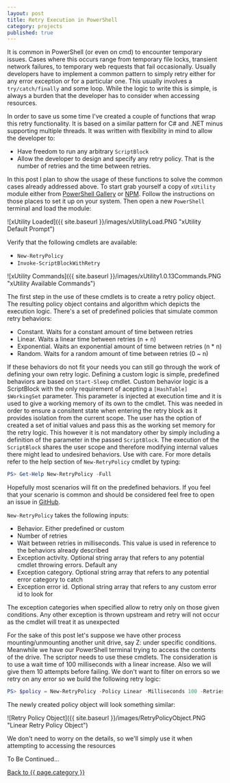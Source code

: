 ```yaml
---
layout: post
title: Retry Execution in PowerShell
category: projects
published: true
---
```


It is common in PowerShell (or even on cmd) to encounter temporary issues. 
Cases where this occurs range from temporary file locks, transient network failures, to temporary web requests that fail occasionally. 
Usually developers have to implement a common pattern to simply retry either for any error exception or for a particular one. 
This usually involves a `try/catch/finally` and some loop. While the logic to write this is simple, is always a burden that the developer has to consider when accessing resources.

In order to save us some time I've created a couple of functions that wrap this retry functionality. It is based on a similar pattern for C# and .NET minus supporting multiple threads. It was written with flexibility in mind to allow the developer to:

- Have freedom to run any arbitrary `ScriptBlock`
- Allow the developer to design and specify any retry policy. That is the number of retries and the time between retries.

In this post I plan to show the usage of these functions to solve the common cases already addressed above. 
To start grab yourself a copy of `xUtility` module either from [PowerShell Gallery](https://www.powershellgallery.com/packages/xUtility/) or [NPM](https://www.npmjs.com/package/ps-xutilities). 
Follow the instructions on those places to set it up on your system. Then open a new `PowerShell` terminal and load the module:

![xUtility Loaded]({{ site.baseurl }}/images/xUtilityLoad.PNG "xUtility Default Prompt")

Verify that the following cmdlets are available:

- `New-RetryPolicy`
- `Invoke-ScriptBlockWithRetry`

![xUtility Commands]({{ site.baseurl }}/images/xUtility1.0.13Commands.PNG "xUtility Available Commands")

The first step in the use of these cmdlets is to create a retry policy object. 
The resulting policy object contains and algorithm which depicts the execution logic. 
There's a set of predefined policies that simulate common retry behaviors:

- Constant. Waits for a constant amount of time between retries
- Linear. Waits a linear time between retries (n + n)
- Exponential. Waits an exponential amount of time between retries (n * n)
- Random. Waits for a random amount of time between retries (0 ~ n)

If these behaviors do not fit your needs you can still go through the work of defining your own retry logic. 
Defining a custom logic is simple, predefined behaviors are based on `Start-Sleep` cmdlet. 
Custom behavior logic is a ScriptBlock with the only requirement of acepting a `[HashTable] $WorkingSet` parameter. 
This parameter is injected at execution time and it is used to give a working memory of its own to the cmdlet. 
This was needed in order to ensure a consitent state when entering the retry block as it provides isolation from the current scope. The user has the option of created a set of initial values and pass this as the working set memory for the retry logic. This however it is not mandatory other by simply including a definition of the parameter in the passed `ScriptBlock`. 
The execution of the `ScriptBlock` shares the user scope and therefore modifying internal values there might lead to undesired behaviors. 
Use with care. For more details refer to the help section of `New-RetryPolicy` cmdlet by typing:

```powershell
PS> Get-Help New-RetryPolicy -Full
```

Hopefully most scenarios will fit on the predefined behaviors. 
If you feel that your scenario is common and should be considered feel free to open an issue in [GitHub](https://github.com/hobelinm/PsxUtility).

`New-RetryPolicy` takes the following inputs:

- Behavior. Either predefined or custom
- Number of retries
- Wait between retries in milliseconds. This value is used in reference to the behaviors already described 
- Exception activity. Optional string array that refers to any potential cmdlet throwing errors. Default any
- Exception category. Optional string array that refers to any potential error category to catch
- Exception error id. Optional string array that refers to any custom error id to look for

The exception categories when specified allow to retry only on those given conditions. 
Any other exception is thrown upstream and retry will not occur as the cmdlet will treat it as unexpected

For the sake of this post let's suppose we have other process mounting/unmounting another unit drive, say Z: under specific conditions. Meanwhile we have our PowerShell terminal trying to access the contents of the drive. 
The scriptor needs to use these cmdlets. The consideration is to use a wait time of 100 milliseconds with a linear increase. 
Also we will give them 10 attempts before failing. 
We don't want to filter on errors so we retry on any error so we build the following retry logic:

```powershell
PS> $policy = New-RetryPolicy -Policy Linear -Milliseconds 100 -Retries 10
```

The newly created policy object will look something similar:

![Retry Policy Object]({{ site.baseurl }}/images/RetryPolicyObject.PNG "Linear Retry Policy Object")

We don't need to worry on the details, so we'll simply use it when attempting to accessing the resources

To Be Continued...

<a href="{{ site.baseurl }}/{{ page.category }}">Back to {{ page.category }}</a>
